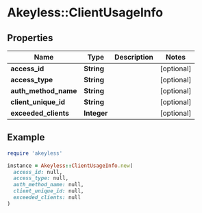 # Akeyless::ClientUsageInfo

## Properties

| Name | Type | Description | Notes |
| ---- | ---- | ----------- | ----- |
| **access_id** | **String** |  | [optional] |
| **access_type** | **String** |  | [optional] |
| **auth_method_name** | **String** |  | [optional] |
| **client_unique_id** | **String** |  | [optional] |
| **exceeded_clients** | **Integer** |  | [optional] |

## Example

```ruby
require 'akeyless'

instance = Akeyless::ClientUsageInfo.new(
  access_id: null,
  access_type: null,
  auth_method_name: null,
  client_unique_id: null,
  exceeded_clients: null
)
```


